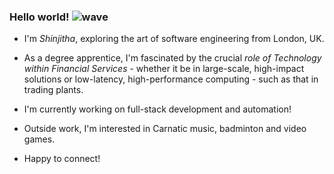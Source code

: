 ### Hello world! ![wave](https://github.com/user-attachments/assets/29372948-62f2-4980-9018-93f4053863fd)
- I'm _Shinjitha_, exploring the art of software engineering from London, UK. 

- As a degree apprentice, I'm fascinated by the crucial *role of Technology within Financial Services* - whether it be in large-scale, high-impact solutions or low-latency, high-performance computing - such as that in trading plants.

- I'm currently working on full-stack development and automation!   

- Outside work, I'm interested in Carnatic music, badminton and video games. 

- Happy to connect!


